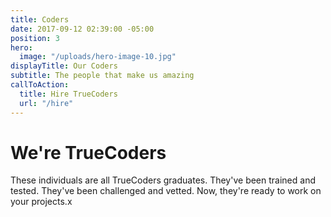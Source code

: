 ```yaml
---
title: Coders
date: 2017-09-12 02:39:00 -05:00
position: 3
hero:
  image: "/uploads/hero-image-10.jpg"
displayTitle: Our Coders
subtitle: The people that make us amazing
callToAction:
  title: Hire TrueCoders
  url: "/hire"
---
```


# We're TrueCoders

These individuals are all TrueCoders graduates. They've been trained and tested. They've been challenged and vetted. Now, they're ready to work on your projects.x